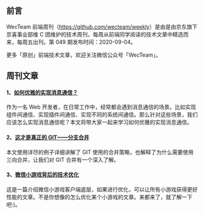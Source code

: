 ## 前言

WecTeam 前端周刊（<https://github.com/wecteam/weekly>）是由是由京东旗下京喜事业部维 C 团维护的技术周刊，每周从前端同学阅读的技术文章中精选而来，每周五出刊。第 049 期发布时间：2020-09-04。

更多「原创」前端技术文章，欢迎关注微信公众号「WecTeam」。

## 周刊文章

#### 1、[如何优雅的实现消息通信？](https://mp.weixin.qq.com/s/NGrkTBIidrcxX-FvH0mSng)

作为一名 Web 开发者，在日常工作中，经常都会遇到消息通信的场景。比如实现组件间通信、实现插件间通信、实现不同的系统间通信。那么针对这些场景，我们应该怎么实现消息通信呢？本文将带大家一起来学习如何优雅的实现消息通信。

#### 2、[这才是真正的 GIT——分支合并](https://mp.weixin.qq.com/s/QZudrJM5d6pTaZBMuwgqAw)

本文使用详尽的例子详细讲解了 GIT 使用的合并策略，也解释了为什么需要使用三向合并，让我们对 GIT 合并有一个深入了解。

#### 3、[微信小游戏背后的技术优化](https://mp.weixin.qq.com/s/dN_Dhbt4P2SFwWbnVbahmQ)

这是一篇介绍微信小游戏客户端底层，如果进行优化，可以让所有小游戏获得更好性能的文章。不是你想像的怎么优化某个小游戏的文章。来都来了，就了解一下吧:)。